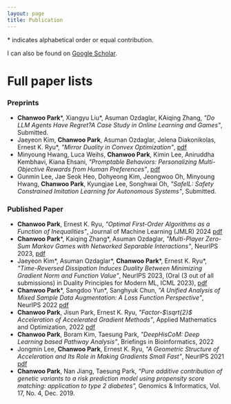 ```yaml
---
layout: page
title: Publication
---
```

\* indicates alphabetical order or equal contribution.

I can also be found on [Google Scholar](https://scholar.google.com/citations?hl=en&authuser=2&user=FDG3_JMAAAAJ).

# Full paper lists
### Preprints
- **Chanwoo Park**\*, Xiangyu Liu\*, Asuman Ozdaglar, KAiqing Zhang, _"Do LLM Agents Have Regret?A Case Study in Online Learning and Games"_, Submitted.
- Jaeyeon Kim, **Chanwoo Park**,  Asuman Ozdaglar, Jelena Diakonikolas, Ernest K. Ryu\*, _"Mirror Duality in Convex Optimization"_, [pdf](https://arxiv.org/abs/2311.17296)
- Minyoung Hwang, Luca Weihs, **Chanwoo Park**, Kimin Lee, Aniruddha Kembhavi, Kiana Ehsani, _"Promptable Behaviors: Personalizing Multi-Objective Rewards from Human Preferences"_, [pdf](https://arxiv.org/abs/2312.09337)
- Gunmin Lee, Jae Seok Heo, Dohyeong Kim, Jeongwoo Oh, Minyoung Hwang, **Chanwoo Park**, Kyungjae Lee, Songhwai Oh, _"SafeIL: Safety
Constrained Imitation Learning for Autonomous Systems"_, Submitted.
 
### Published Paper
- **Chanwoo Park**, Ernest K. Ryu, _"Optimal First-Order Algorithms as a Function of Inequalities"_, Journal of Machine Learning (JMLR) 2024 [pdf](https://arxiv.org/abs/2110.11035)
- **Chanwoo Park**\*, Kaiqing Zhang\*, Asuman Ozdaglar, _"Multi-Player Zero-Sum Markov Games with Networked Separable Interactions"_, NeurIPS 2023, [pdf](https://arxiv.org/abs/2307.09470)
- Jaeyeon Kim\*, Asuman Ozdaglar\*, **Chanwoo Park**\*, Ernest K. Ryu\*, _"Time-Reversed Dissipation Induces Duality Between Minimizing Gradient Norm and Function Value"_, NeurIPS 2023, (Oral (3 out of all submissions) in Duality Principles for Modern ML, ICML 2023),  [pdf](https://arxiv.org/abs/2305.06628)
- **Chanwoo Park**\*, Sangdoo Yun\*, Sanghyuk Chun, _"A Unified Analysis of Mixed Sample Data Augmentation: A Loss Function Perspective"_, NeurIPS 2022 [pdf](https://arxiv.org/abs/2208.09913)
- **Chanwoo Park**, Jisun Park, Ernest K. Ryu, _"Factor-$\sqrt{2}$ Acceleration of Accelerated Gradient Methods"_, Applied Mathematics and Optimization, 2022 [pdf](https://arxiv.org/abs/2102.07366)
- **Chanwoo Park**, Boram Kim, Taesung Park, _"DeepHisCoM: Deep Learning based Pathway Analysis"_, Briefings in Bioinformatics, 2022
- Jongmin Lee, **Chanwoo Park**, Ernest K. Ryu, _"A Geometric Structure of Acceleration and Its Role in Making Gradients Small Fast"_, NeurIPS 2021 [pdf](https://arxiv.org/abs/2106.10439)
- **Chanwoo Park**, Nan Jiang, Taesung Park, _“Pure additive contribution of genetic variants to a risk prediction model using propensity score matching: application to type 2 diabetes",_ Genomics & Informatics, Vol. 17, No. 4, Dec. 2019. 
